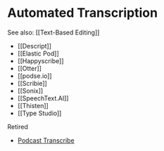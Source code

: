 # Automated Transcription
See also: [[Text-Based Editing]]

* [[Descript]]
* [[Elastic Pod]]
* [[Happyscribe]]
* [[Otter]]
* [[podse.io]]
* [[Scribie]]
* [[Sonix]]
* [[SpeechText.AI]]
* [[Thisten]]
* [[Type Studio]]

Retired
* [Podcast Transcribe](https://podcasttranscribe.com/)
